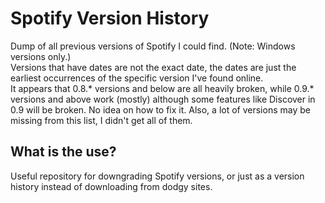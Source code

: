 # Spotify Version History
Dump of all previous versions of Spotify I could find. (Note: Windows versions only.)<br>
Versions that have dates are not the exact date, the dates are just the earliest occurrences of the specific version I've found online.<br>
It appears that 0.8.* versions and below are all heavily broken, while 0.9.* versions and above work (mostly) although some features like Discover in 0.9 will be broken. No idea on how to fix it. Also, a lot of versions may be missing from this list, I didn't get all of them.

## What is the use?
Useful repository for downgrading Spotify versions, or just as a version history instead of downloading from dodgy sites.
